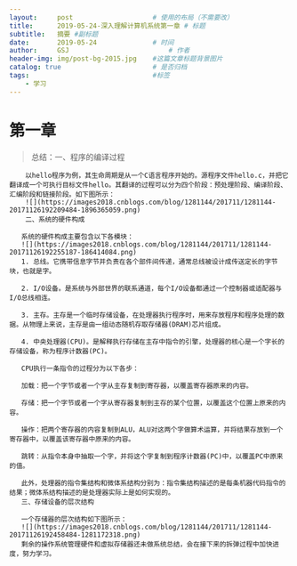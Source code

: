 ```yaml
---
layout:     post   				    # 使用的布局（不需要改）
title:      2019-05-24-深入理解计算机系统第一章	# 标题 
subtitle:   摘要 #副标题
date:       2019-05-24 				# 时间
author:     GSJ 						# 作者
header-img: img/post-bg-2015.jpg 	#这篇文章标题背景图片
catalog: true 						# 是否归档
tags:								#标签
    - 学习
---
```


# 第一章
>总结：一、程序的编译过程

        以hello程序为例，其生命周期是从一个C语言程序开始的。源程序文件hello.c，并把它翻译成一个可执行目标文件hello。其翻译的过程可以分为四个阶段：预处理阶段、编译阶段、汇编阶段和链接阶段。如下图所示：
        ![](https://images2018.cnblogs.com/blog/1281144/201711/1281144-20171126192209484-1896365059.png)
        二、系统的硬件构成

       系统的硬件构成主要包含以下各模块：
       ![](https://images2018.cnblogs.com/blog/1281144/201711/1281144-20171126192255187-186414084.png)
       1. 总线。它携带信息字节并负责在各个部件间传递，通常总线被设计成传送定长的字节块，也就是字。

       2. I/O设备。是系统与外部世界的联系通道，每个I/O设备都通过一个控制器或适配器与I/O总线相连。

       3. 主存。主存是一个临时存储设备，在处理器执行程序时，用来存放程序和程序处理的数据。从物理上来说，主存是由一组动态随机存取存储器(DRAM)芯片组成。

       4. 中央处理器(CPU)。是解释执行存储在主存中指令的引擎，处理器的核心是一个字长的存储设备，称为程序计数器(PC)。

       CPU执行一条指令的过程分为以下各步：

       加载：把一个字节或者一个字从主存复制到寄存器，以覆盖寄存器原来的内容。

       存储：把一个字节或者一个字从寄存器复制到主存的某个位置，以覆盖这个位置上原来的内容。

       操作：把两个寄存器的内容复制到ALU，ALU对这两个字做算术运算，并将结果存放到一个寄存器中，以覆盖该寄存器中原来的内容。

       跳转：从指令本身中抽取一个字，并将这个字复制到程序计数器(PC)中，以覆盖PC中原来的值。

       此外，处理器的指令集结构和微体系结构分别为：指令集结构描述的是每条机器代码指令的结果；微体系结构描述的是处理器实际上是如何实现的。
       三、存储设备的层次结构

       一个存储器的层次结构如下图所示：
       ![](https://images2018.cnblogs.com/blog/1281144/201711/1281144-20171126192458484-1281172318.png)
       剩余的操作系统管理硬件和虚拟存储器还未做系统总结，会在接下来的拆弹过程中加快进度，努力学习。
